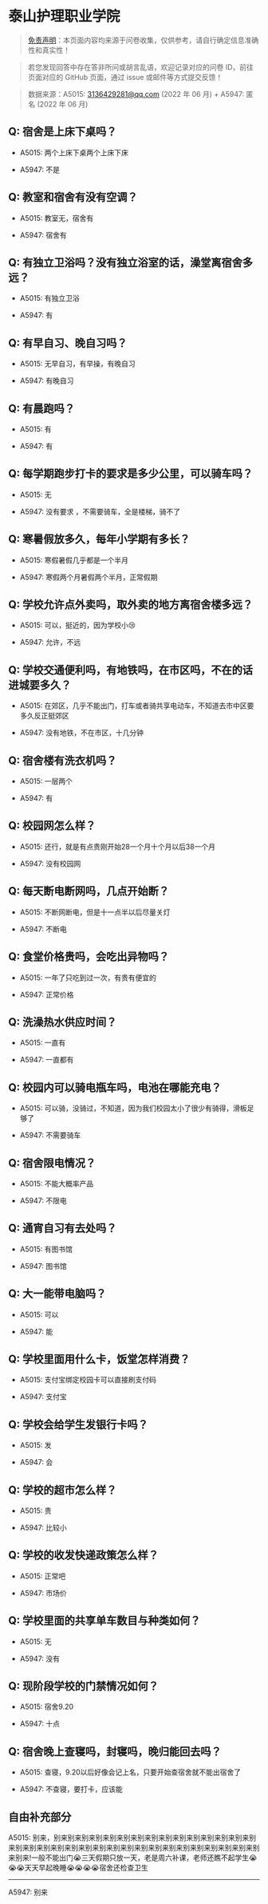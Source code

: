 # 泰山护理职业学院

> [免责声明](https://colleges.chat/#_3)：本页面内容均来源于问卷收集，仅供参考，请自行确定信息准确性和真实性！

> 若您发现回答中存在答非所问或胡言乱语，欢迎记录对应的问卷 ID，前往页面对应的 GitHub 页面，通过 issue 或邮件等方式提交反馈！

> 数据来源：A5015: 3136429281@qq.com (2022 年 06 月) + A5947: 匿名 (2022 年 06 月)

## Q: 宿舍是上床下桌吗？

- A5015: 两个上床下桌两个上床下床

- A5947: 不是

## Q: 教室和宿舍有没有空调？

- A5015: 教室无，宿舍有

- A5947: 宿舍有

## Q: 有独立卫浴吗？没有独立浴室的话，澡堂离宿舍多远？

- A5015: 有独立卫浴

- A5947: 有

## Q: 有早自习、晚自习吗？

- A5015: 无早自习，有早操，有晚自习

- A5947: 有晚自习

## Q: 有晨跑吗？

- A5015: 有

- A5947: 有

## Q: 每学期跑步打卡的要求是多少公里，可以骑车吗？

- A5015: 无

- A5947: 没有要求 ，不需要骑车，全是楼梯，骑不了

## Q: 寒暑假放多久，每年小学期有多长？

- A5015: 寒假暑假几乎都是一个半月

- A5947: 寒假两个月暑假两个半月，正常假期

## Q: 学校允许点外卖吗，取外卖的地方离宿舍楼多远？

- A5015: 可以，挺近的，因为学校小😢

- A5947: 允许，不远

## Q: 学校交通便利吗，有地铁吗，在市区吗，不在的话进城要多久？

- A5015: 在郊区，几乎不能出门，打车或者骑共享电动车，不知道去市中区要多久反正挺郊区

- A5947: 没有地铁，不在市区，十几分钟

## Q: 宿舍楼有洗衣机吗？

- A5015: 一层两个

- A5947: 有

## Q: 校园网怎么样？

- A5015: 还行，就是有点贵刚开始28一个月十个月以后38一个月

- A5947: 没有校园网

## Q: 每天断电断网吗，几点开始断？

- A5015: 不断网断电，但是十一点半以后尽量关灯

- A5947: 不断电

## Q: 食堂价格贵吗，会吃出异物吗？

- A5015: 一年了只吃到过一次，有贵有便宜的

- A5947: 正常价格

## Q: 洗澡热水供应时间？

- A5015: 一直有

- A5947: 一直都有

## Q: 校园内可以骑电瓶车吗，电池在哪能充电？

- A5015: 可以骑，没骑过，不知道，因为我们校园太小了很少有骑得，滑板足够了

- A5947: 不需要骑车

## Q: 宿舍限电情况？

- A5015: 不能大概率产品

- A5947: 不限电

## Q: 通宵自习有去处吗？

- A5015: 有图书馆

- A5947: 图书馆

## Q: 大一能带电脑吗？

- A5015: 可以

- A5947: 能

## Q: 学校里面用什么卡，饭堂怎样消费？

- A5015: 支付宝绑定校园卡可以直接刷支付码

- A5947: 支付宝

## Q: 学校会给学生发银行卡吗？

- A5015: 发

- A5947: 会

## Q: 学校的超市怎么样？

- A5015: 贵

- A5947: 比较小

## Q: 学校的收发快递政策怎么样？

- A5015: 正常吧

- A5947: 市场价

## Q: 学校里面的共享单车数目与种类如何？

- A5015: 无

- A5947: 没有

## Q: 现阶段学校的门禁情况如何？

- A5015: 宿舍9.20

- A5947: 十点

## Q: 宿舍晚上查寝吗，封寝吗，晚归能回去吗？

- A5015: 查寝，9.20以后好像会记上名，只要开始查宿舍就不能出宿舍了

- A5947: 不查寝，要打卡，应该能

## 自由补充部分

A5015: 别来，别来别来别来别来别来别来别来别来别来别来别来别来别来别来别来别来别来别来别来别来别来别来别来别来别来别来别来别来别来别来别来别来别来别来!一般不能出门😭三天假期只放一天，老是周六补课，老师还瞧不起学生😭😭😭天天早起晚睡😭😭😭😭宿舍还检查卫生

***

A5947: 别来